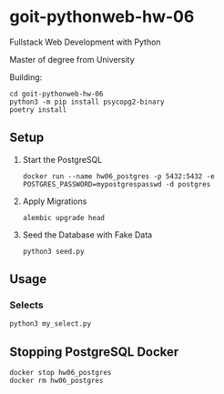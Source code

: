 # goit-pythonweb-hw-06

Fullstack Web Development with Python

Master of degree from University

Building:

```shell
cd goit-pythonweb-hw-06
python3 -m pip install psycopg2-binary
poetry install
```

## Setup

1. Start the PostgreSQL

   ```shell
   docker run --name hw06_postgres -p 5432:5432 -e POSTGRES_PASSWORD=mypostgrespasswd -d postgres
   ```

2. Apply Migrations

   ```shell
   alembic upgrade head
   ```

3. Seed the Database with Fake Data

   ```shell
   python3 seed.py
   ```
   
## Usage
### Selects

```shell
python3 my_select.py
```

## Stopping PostgreSQL Docker

```shell
docker stop hw06_postgres
docker rm hw06_postgres
```